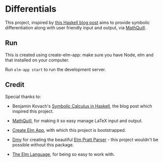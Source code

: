 # Differentials

This project, inspired by [this Haskell blog post](http://5outh.blogspot.com/2013/05/symbolic-calculus-in-haskell.html) aims to provide symbolic differentiation along with user friendly input and output, via [MathQuill](http://mathquill.com/). 

## Run

This is created using create-elm-app: make sure you have Node, elm and that installed on your computer.

Run `elm-app start` to run the development server.

## Credit

Special thanks to:

- Benjamin Kovach's [Symbolic Calculus in Haskell](http://5outh.blogspot.com/2013/05/symbolic-calculus-in-haskell.html), the blog post which inspired this project.

- [MathQuill](http://mathquill.com/), for making it so easy manage LaTeX input and output.

- [Create Elm App](https://github.com/halfzebra/create-elm-app), with which this project is bootstrapped.

- [Dmy](https://github.com/dmy) for creating the beautiful [Elm Pratt Parser](https://github.com/dmy/elm-pratt-parser) - this project wouldn't be possible without this package.

- [The Elm Language](https://elm-lang.org/), for being so easy to work with.
